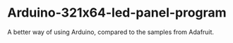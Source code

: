 # Arduino-321x64-led-panel-program
A better way of using Arduino, compared to the samples from Adafruit.
